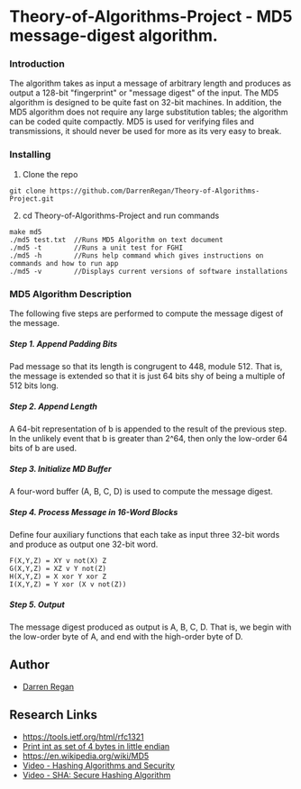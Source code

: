 # Theory-of-Algorithms-Project - MD5 message-digest algorithm. 

### Introduction
The algorithm takes as input a message of arbitrary length and produces as output a 128-bit "fingerprint" or "message digest" of the input. The MD5 algorithm is designed to be quite fast on 32-bit machines. In addition, the MD5 algorithm does not require any large substitution tables; the algorithm can be coded quite compactly. MD5 is used for verifying files and transmissions, it should never be used for more as its very easy to break.


### Installing

1. Clone the repo

```
git clone https://github.com/DarrenRegan/Theory-of-Algorithms-Project.git
```

2. cd Theory-of-Algorithms-Project and run commands
```
make md5
./md5 test.txt  //Runs MD5 Algorithm on text document
./md5 -t        //Runs a unit test for FGHI
./md5 -h        //Runs help command which gives instructions on commands and how to run app
./md5 -v        //Displays current versions of software installations
```
###  MD5 Algorithm Description
The following five steps are performed to compute the message digest of the message.

##### Step 1. Append Padding Bits
Pad message so that its length is congrugent to 448, module 512. That is, the message is extended so that it is just 64 bits shy of being a multiple of 512 bits long.

##### Step 2. Append Length
A 64-bit representation of b is appended to the result of the previous step. In the unlikely event that b is greater than 2^64, then only the low-order 64 bits of b are used.

##### Step 3. Initialize MD Buffer
A four-word buffer (A, B, C, D) is used to compute the message digest.

##### Step 4. Process Message in 16-Word Blocks
Define four auxiliary functions that each take as input three 32-bit words and produce as output one 32-bit word.
```
F(X,Y,Z) = XY v not(X) Z
G(X,Y,Z) = XZ v Y not(Z)
H(X,Y,Z) = X xor Y xor Z
I(X,Y,Z) = Y xor (X v not(Z))
```
##### Step 5. Output
The message digest produced as output is A, B, C, D. That is, we 
begin with the low-order byte of A, and end with the high-order byte
of D.

## Author

* [Darren Regan](https://github.com/DarrenRegan)

## Research Links

* https://tools.ietf.org/html/rfc1321
* [Print int as set of 4 bytes in little endian](https://stackoverflow.com/questions/17912978/printing-integers-as-a-set-of-4-bytes-arranged-in-little-endian)
* https://en.wikipedia.org/wiki/MD5
* [Video - Hashing Algorithms and Security](https://www.youtube.com/watch?v=b4b8ktEV4Bg)
* [Video - SHA: Secure Hashing Algorithm](https://www.youtube.com/watch?v=DMtFhACPnTY)

